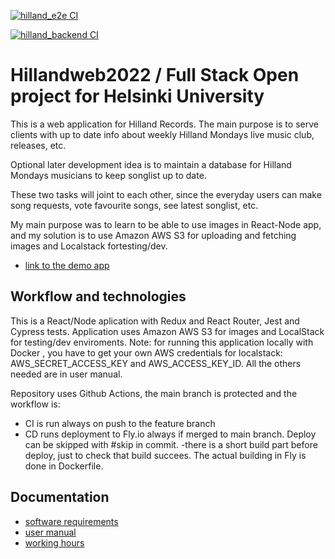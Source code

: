 
[![hilland_e2e CI](https://github.com/Doubleneck/Hillandweb2022/actions/workflows/e2e.yml/badge.svg)](https://github.com/Doubleneck/Hillandweb2022/actions/workflows/e2e.yml)

[![hilland_backend CI](https://github.com/Doubleneck/Hillandweb2022/actions/workflows/hilland_backend.yml/badge.svg)](https://github.com/Doubleneck/Hillandweb2022/actions/workflows/hilland_backend.yml)
# Hillandweb2022 / Full Stack Open project for Helsinki University

This is a web application for Hilland Records. The main purpose is to serve clients with up to date info about weekly Hilland Mondays live music club, releases, etc.

Optional later development idea is to maintain a database for Hilland Mondays musicians to keep songlist up to date.

These two tasks will joint to each other, since the everyday users can make song requests, vote favourite songs, see latest songlist, etc.

My main purpose was to learn to be able to use images in React-Node app, and my solution is to use Amazon AWS S3 for uploading and fetching images and Localstack fortesting/dev.


- [link to the demo app](https://hillandrecords.fly.dev)


## Workflow and technologies

This is a React/Node aplication with Redux and React Router, Jest and Cypress tests.
Application uses Amazon AWS S3 for images and LocalStack for testing/dev enviroments. 
Note: for running this application locally with Docker , you have to get your own AWS credentials for localstack: AWS_SECRET_ACCESS_KEY and AWS_ACCESS_KEY_ID.
All the others needed are in user manual.

Repository uses Github Actions, the main branch is protected and the workflow is:
- CI is run always on push to the feature branch
- CD runs deployment to Fly.io always if merged to main branch. Deploy can be skipped with #skip in commit.
   -there is a short build part before deploy, just to check that build succees. The actual building in Fly is done in Dockerfile.


## Documentation

- [software requirements](https://github.com/Doubleneck/Hillandweb2022/blob/main/documents/requirements_specification.MD)  
- [user manual ](https://github.com/Doubleneck/Hillandweb2022/blob/main/documents/user_manual.MD)  
- [working hours ](https://github.com/Doubleneck/Hillandweb2022/blob/main/documents/working_hours_record.MD)  
